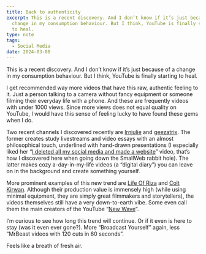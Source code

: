 ```yaml
---
title: Back to authenticity
excerpt: This is a recent discovery. And I don’t know if it’s just because of a
  change in my consumption behaviour. But I think, YouTube is finally starting
  to heal.
type: note
tags:
  - Social Media
date: 2024-03-08
---
```


This is a recent discovery. And I don’t know if it’s just because of a change in my consumption behaviour. But I think, YouTube is finally starting to heal.

I get recommended way more videos that have this raw, authentic feeling to it. Just a person talking to a camera without fancy equipment or someone filming their everyday life with a phone. And these are frequently videos with under 1000 views. Since more views does not equal quality on YouTube, I would have this sense of feeling lucky to have found these gems when I do.

Two recent channels I discovered recently are
[lrnjulie](https://www.youtube.com/@lrnjulie) and [geezatrix](https://www.youtube.com/@geezatrix). The former creates study livestreams and video essays with an almost philosophical touch, underlined with hand-drawn presentations (I especially liked her “[I deleted all my social media and made a website](https://youtu.be/r0RqucKwIcw?si=A2PYxeNY83N5svTT)” video, that’s how I discovered here when going down the SmallWeb rabbit hole). The latter makes cozy a-day-in-my-life videos (a “digital diary”) you can leave on in the background and create something yourself.

More prominent examples of this new trend are [Life Of Riza](https://www.youtube.com/@LifeOfRiza) and [Colt Kirwan](https://www.youtube.com/@ColtKirwan). Although their production value is immensely high (while using minimal equipment, they are simply great filmmakers and storytellers), the videos themselves still have a very down-to-earth vibe. Some even call them the main creators of the YouTube “[New Wave](https://youtu.be/Ty_vUvHCMRE?si=k-c3vXsQDsWwGm__)”.

I’m curious to see how long this trend will continue. Or if it even is here to stay (was it even ever gone?). More “Broadcast Yourself” again, less “MrBeast videos with 120 cuts in 60 seconds”.

Feels like a breath of fresh air.
